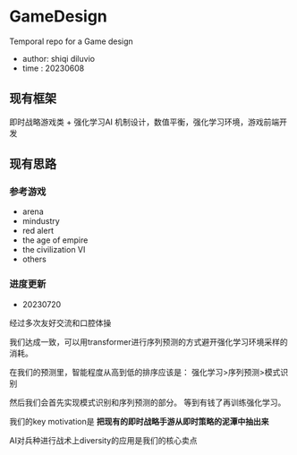 # GameDesign
Temporal repo for a Game design 

- author: shiqi diluvio 
- time : 20230608



## 现有框架

即时战略游戏类 + 强化学习AI 
机制设计，数值平衡，强化学习环境，游戏前端开发



## 现有思路
### 参考游戏

- arena
- mindustry
- red alert
- the age of empire
- the civilization VI
- others



### 进度更新

- 20230720

经过多次友好交流和口腔体操

我们达成一致，可以用transformer进行序列预测的方式避开强化学习环境采样的消耗。

在我们的预测里，智能程度从高到低的排序应该是： 强化学习>序列预测>模式识别



然后我们会首先实现模式识别和序列预测的部分。 等到有钱了再训练强化学习。 



我们的key motivation是 **把现有的即时战略手游从即时策略的泥潭中抽出来**

AI对兵种进行战术上diversity的应用是我们的核心卖点

### 
